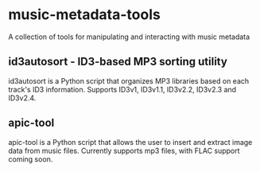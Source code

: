 music-metadata-tools
====================

A collection of tools for manipulating and interacting with music metadata

id3autosort - ID3-based MP3 sorting utility
-------------------------------------------

id3autosort is a Python script that organizes MP3 libraries based on each track's ID3 information. Supports ID3v1, ID3v1.1, ID3v2.2, ID3v2.3 and ID3v2.4.

apic-tool
---------

apic-tool is a Python script that allows the user to insert and extract image data from music files. Currently supports mp3 files, with FLAC support coming soon.
